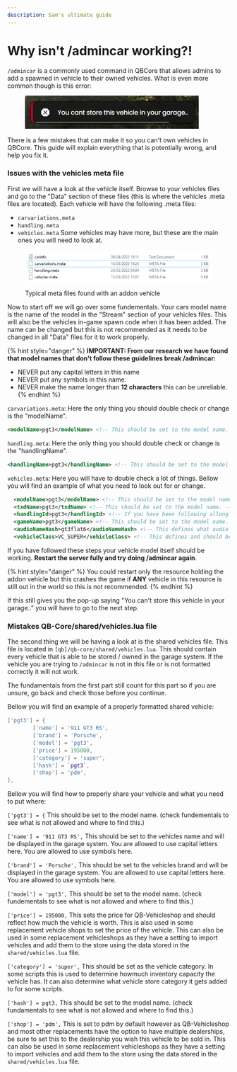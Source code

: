 ```yaml
---
description: Sam's ultimate guide
---
```


# Why isn't /admincar working?!

`/admincar` is a commonly used command in QBCore that allows admins to add a spawned in vehicle to their owned vehicles. What is even more common though is this error:

<figure><img src="../../.gitbook/assets/image (2).png" alt=""><figcaption></figcaption></figure>

There is a few mistakes that can make it so you can't own vehicles in QBCore. This guide will explain everything that is potentially wrong, and help you fix it.

### Issues with the vehicles meta file

First we will have a look at the vehicle itself. Browse to your vehicles files and go to the "Data" section of these files (this is where the vehicles .meta files are located). Each vehicle will have the following .meta files:

* `carvariations.meta`
* `handling.meta`
* `vehicles.meta` Some vehicles may have more, but these are the main ones you will need to look at.

<figure><img src="../../.gitbook/assets/image (8).png" alt=""><figcaption><p>Typical meta files found with an addon vehicle</p></figcaption></figure>

Now to start off we will go over some fundementals. Your cars model name is the name of the model in the "Stream" section of your vehicles files. This will also be the vehicles in-game spawn code when it has been added. The name can be changed but this is not recommended as it needs to be changed in all "Data" files for it to work properly.

{% hint style="danger" %}
**IMPORTANT: From our research we have found that model names that don't follow these guidelines break /admincar:**

* NEVER put any capital letters in this name
* NEVER put any symbols in this name.
* NEVER make the name longer than **12 characters** this can be unreliable.
{% endhint %}

`carvariations.meta`: Here the only thing you should double check or change is the "modelName".

```xml
<modelName>pgt3</modelName> <!-- This should be set to the model name. -->
```

`handling.meta`: Here the only thing you should double check or change is the "handlingName".

```xml
<handlingName>pgt3</handlingName> <!-- This should be set to the model name for simplicity's sake. -->
```

`vehicles.meta`: Here you will have to double check a lot of things. Bellow you will find an example of what you need to look out for or change.

```xml
  <modelName>pgt3</modelName> <!-- This should be set to the model name. -->
  <txdName>pgt3</txdName> <!-- This should be set to the model name. -->
  <handlingId>pgt3</handlingId> <!-- If you have been following allong should be set as the model name for simplicity's sake. -->
  <gameName>pgt3</gameName> <!-- This should be set to the model name. -->
  <audioNameHash>gt3flat6</audioNameHash> <!-- This defines what audio file your car will use and is changeable to custom ones. -->
  <vehicleClass>VC_SUPER</vehicleClass> <!-- This defines and should be set as the vehicle class. -->
```

If you have followed these steps your vehicle model itself should be working. **Restart the server fully and try doing /admincar again**.

{% hint style="danger" %}
You could restart only the resource holding the addon vehicle but this crashes the game if **ANY** vehicle in this resource is still out in the world so this is not recommended.
{% endhint %}

If this still gives you the pop-up saying "You can't store this vehicle in your garage.." you will have to go to the next step.

### Mistakes QB-Core/shared/vehicles.lua file

The second thing we will be having a look at is the shared vehicles file. This file is located in `[qb]/qb-core/shared/vehicles.lua`. This should contain every vehicle that is able to be stored / owned in the garage system. If the vehicle you are trying to `/admincar` is not in this file or is not formatted correctly it will not work.

The fundamentals from the first part still count for this part so if you are unsure, go back and check those before you continue.

Bellow you will find an example of a properly formatted shared vehicle:

```lua
['pgt3'] = {
    	['name'] = '911 GT3 RS',
    	['brand'] = 'Porsche',
    	['model'] = 'pgt3',
    	['price'] = 195000,
    	['category'] = 'super',
    	['hash'] = `pgt3`,
    	['shop'] = 'pdm',
},
```

Bellow you will find how to properly share your vehicle and what you need to put where:

`['pgt3'] = {` This should be set to the model name. (check fundementals to see what is not allowed and where to find this.)

`['name'] = '911 GT3 RS',` This should be set to the vehicles name and will be displayed in the garage system. You are allowed to use capital letters here. You are allowed to use symbols here.

`['brand'] = 'Porsche',` This should be set to the vehicles brand and will be displayed in the garage system. You are allowed to use capital letters here. You are allowed to use symbols here.

`['model'] = 'pgt3',` This should be set to the model name. (check fundementals to see what is not allowed and where to find this.)

`['price'] = 195000,` This sets the price for QB-Vehicleshop and should reflect how much the vehicle is worth. This is also used in some replacement vehicle shops to set the price of the vehicle. This can also be used in some replacement vehicleshops as they have a setting to import vehicles and add them to the store using the data stored in the `shared/vehicles.lua` file.

`['category'] = 'super',` This should be set as the vehicle category. In some scripts this is used to determine howmuch inventory capacity the vehicle has. It can also determine what vehicle store category it gets added to for some scripts.

`['hash'] = pgt3,` This should be set to the model name. (check fundamentals to see what is not allowed and where to find this.)

`['shop'] = 'pdm',` This is set to pdm by default however as QB-Vehicleshop and most other replacements have the option to have multiple dealerships, be sure to set this to the dealership you wish this vehicle to be sold in. This can also be used in some replacement vehicleshops as they have a setting to import vehicles and add them to the store using the data stored in the `shared/vehicles.lua` file.
